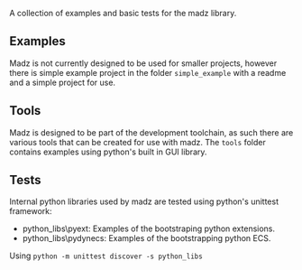 A collection of examples and basic tests for the madz library.

Examples
------------------
Madz is not currently designed to be used for smaller projects, however there is simple example project in the folder `simple_example` with a readme and a simple project for use.

Tools
------------------
Madz is designed to be part of the development toolchain, as such there are various tools that can be created for use with madz. The `tools` folder contains examples using python's built in GUI library.

Tests
------------------
Internal python libraries used by madz are tested using python's unittest framework:

* python_libs\pyext: Examples of the bootstraping python extensions.
* python_libs\pydynecs: Examples of the bootstrapping python ECS.

Using `python -m unittest discover -s python_libs`
